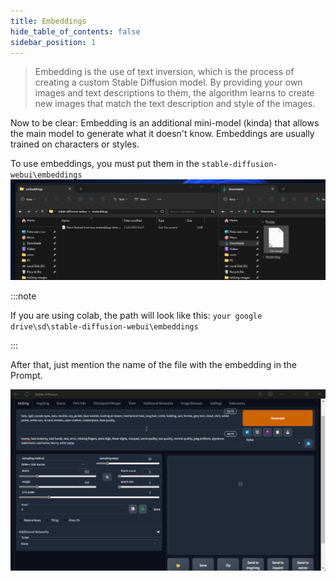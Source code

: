 ```yaml
---
title: Embeddings
hide_table_of_contents: false
sidebar_position: 1
---
```

> Embedding is the use of text inversion, which is the process of creating a custom Stable Diffusion model. By providing your own images and text descriptions to them, the algorithm learns to create new images that match the text description and style of the images.

Now to be clear: Embedding is an additional mini-model (kinda) that allows the main model to generate what it doesn't know. Embeddings are usually trained on characters or styles.

To use embeddings, you must put them in the `stable-diffusion-webui\embeddings`
![gif](/img/additional/embeddings/kMDTVrA.gif)

:::note

If you are using colab, the path will look like this: `your google drive\sd\stable-diffusion-webui\embeddings`

:::

After that, just mention the name of the file with the embedding in the Prompt.

![gif](/img/additional/embeddings/xPMeCvn.gif) 